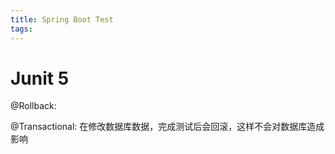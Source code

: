 ```yaml
---
title: Spring Boot Test
tags:
---
```


# Junit 5

@Rollback:

@Transactional:  在修改数据库数据，完成测试后会回滚，这样不会对数据库造成影响
